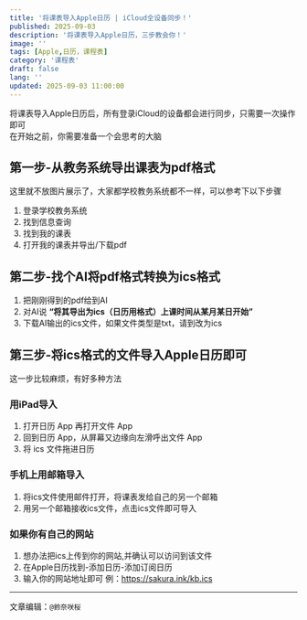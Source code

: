 ```yaml
---
title: '将课表导入Apple日历 | iCloud全设备同步！'
published: 2025-09-03
description: '将课表导入Apple日历，三步教会你！'
image: ''
tags: [Apple,日历，课程表]
category: '课程表'
draft: false 
lang: ''
updated: 2025-09-03 11:00:00
---
```

将课表导入Apple日历后，所有登录iCloud的设备都会进行同步，只需要一次操作即可<br>
在开始之前，你需要准备一个会思考的大脑

## 第一步-从教务系统导出课表为pdf格式

这里就不放图片展示了，大家都学校教务系统都不一样，可以参考下以下步骤

1. 登录学校教务系统
2. 找到信息查询
3. 找到我的课表
4. 打开我的课表并导出/下载pdf

## 第二步-找个AI将pdf格式转换为ics格式

1. 把刚刚得到的pdf给到AI
2. 对AI说 **“将其导出为ics（日历用格式）上课时间从某月某日开始”**
3. 下载AI输出的ics文件，如果文件类型是txt，请到改为ics

## 第三步-将ics格式的文件导入Apple日历即可

这一步比较麻烦，有好多种方法

### 用iPad导入

1. 打开日历 App 再打开文件 App
2. 回到日历 App，从屏幕又边缘向左滑呼出文件 App
3. 将 ics 文件拖进日历

### 手机上用邮箱导入

1. 将ics文件使用邮件打开，将课表发给自己的另一个邮箱
2. 用另一个邮箱接收ics文件，点击ics文件即可导入

### 如果你有自己的网站

1. 想办法把ics上传到你的网站,并确认可以访问到该文件
2. 在Apple日历找到-添加日历-添加订阅日历
3. 输入你的网站地址即可
例：https://sakura.ink/kb.ics

---
文章编辑：`@鈴奈咲桜`